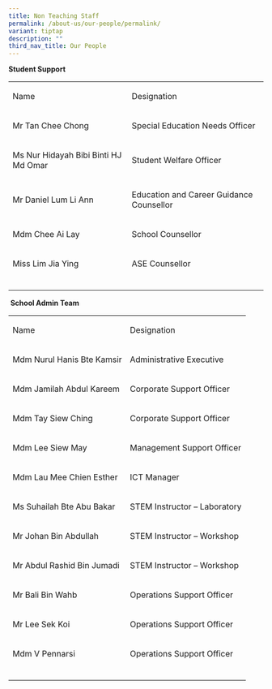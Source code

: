 ```yaml
---
title: Non Teaching Staff
permalink: /about-us/our-people/permalink/
variant: tiptap
description: ""
third_nav_title: Our People
---
```

<p><strong>Student Support</strong></p><table><tbody><tr><td rowspan="1" colspan="1"><p>Name</p></td><td rowspan="1" colspan="1"><p>Designation</p></td></tr><tr><td rowspan="1" colspan="1"><p>Mr Tan Chee Chong</p></td><td rowspan="1" colspan="1"><p>Special Education Needs Officer</p></td></tr><tr><td rowspan="1" colspan="1"><p>Ms Nur Hidayah Bibi Binti HJ Md Omar</p></td><td rowspan="1" colspan="1"><p>Student Welfare Officer</p></td></tr><tr><td rowspan="1" colspan="1"><p>Mr Daniel Lum Li Ann</p></td><td rowspan="1" colspan="1"><p>Education and Career Guidance Counsellor</p></td></tr><tr><td rowspan="1" colspan="1"><p>Mdm Chee Ai Lay</p></td><td rowspan="1" colspan="1"><p>School Counsellor</p></td></tr><tr><td rowspan="1" colspan="1"><p>Miss Lim Jia Ying</p></td><td rowspan="1" colspan="1"><p>ASE Counsellor</p></td></tr><tr><td rowspan="1" colspan="1"><p></p></td><td rowspan="1" colspan="1"><p></p></td></tr></tbody></table><p></p><p>&nbsp;<strong>School Admin Team</strong></p><table><tbody><tr><td rowspan="1" colspan="1"><p>Name</p></td><td rowspan="1" colspan="1"><p>Designation</p></td></tr><tr><td rowspan="1" colspan="1"><p>Mdm Nurul Hanis Bte Kamsir</p></td><td rowspan="1" colspan="1"><p>Administrative Executive</p></td></tr><tr><td rowspan="1" colspan="1"><p>Mdm Jamilah Abdul Kareem</p></td><td rowspan="1" colspan="1"><p>Corporate Support Officer</p></td></tr><tr><td rowspan="1" colspan="1"><p>Mdm Tay Siew Ching</p></td><td rowspan="1" colspan="1"><p>Corporate Support Officer</p></td></tr><tr><td rowspan="1" colspan="1"><p>Mdm Lee Siew May</p></td><td rowspan="1" colspan="1"><p>Management Support Officer</p></td></tr><tr><td rowspan="1" colspan="1"><p>Mdm Lau Mee Chien Esther</p></td><td rowspan="1" colspan="1"><p>ICT Manager</p></td></tr><tr><td rowspan="1" colspan="1"><p>Ms Suhailah Bte Abu Bakar</p></td><td rowspan="1" colspan="1"><p>STEM Instructor – Laboratory</p></td></tr><tr><td rowspan="1" colspan="1"><p>Mr Johan Bin Abdullah</p></td><td rowspan="1" colspan="1"><p>STEM Instructor – Workshop</p></td></tr><tr><td rowspan="1" colspan="1"><p>Mr Abdul Rashid Bin Jumadi</p></td><td rowspan="1" colspan="1"><p>STEM Instructor – Workshop</p></td></tr><tr><td rowspan="1" colspan="1"><p>Mr Bali Bin Wahb</p></td><td rowspan="1" colspan="1"><p>Operations Support Officer</p></td></tr><tr><td rowspan="1" colspan="1"><p>Mr Lee Sek Koi</p></td><td rowspan="1" colspan="1"><p>Operations Support Officer</p></td></tr><tr><td rowspan="1" colspan="1"><p>Mdm V Pennarsi</p></td><td rowspan="1" colspan="1"><p>Operations Support Officer</p></td></tr><tr><td rowspan="1" colspan="1"><p></p></td><td rowspan="1" colspan="1"><p></p></td></tr></tbody></table><p></p>
